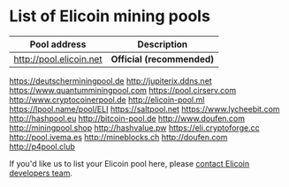 # List of Elicoin mining pools

Pool address | Description
------------ | -----------
http://pool.elicoin.net | **Official (recommended)**
https://deutscherminingpool.de
http://jupiterix.ddns.net
https://www.quantumminingpool.com
https://pool.cirserv.com
http://www.cryptocoinerpool.de
http://elicoin-pool.ml
https://lpool.name/pool/ELI
https://saltpool.net
https://www.lycheebit.com
http://hashpool.eu 
http://bitcoin-pool.de
http://www.doufen.com
http://miningpool.shop
http://hashvalue.pw
https://eli.cryptoforge.cc
http://pool.ivema.es
http://mineblocks.ch
http://doufen.com
http://p4pool.club

If you'd like us to list your Elicoin pool here, please [contact Elicoin developers team](./README.md#contact-info-and-links).
